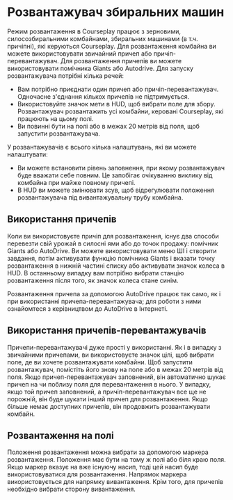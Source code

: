 # Розвантажувач збиральних машин


Режим розвантаження в Courseplay працює з зерновими, силосозбиральними комбайнами, збиральних машинами (в т.ч. причіпні), які керуються Courseplay.
Для розвантаження комбайна ви можете використовувати звичайний причеп або причіп-перевантажувач.
Для розвантаження причепів ви можете використовувати помічника Giants або Autodrive.
Для запуску розвантажувача потрібні кілька речей:
- Вам потрібно приєднати один причеп або причіп-перевантажувач. Одночасне з'єднання кількох причепів не підтримується.
- Використовуйте значок мети в HUD, щоб вибрати поле для збору. Розвантажувач розвантажить усі комбайни, керовані Courseplay, які працюють на цьому полі.
- Ви повинні бути на полі або в межах 20 метрів від поля, щоб запустити розвантажувача.

У розвантажувачів є всього кілька налаштувань, які ви можете налаштувати:
- Ви можете встановити рівень заповнення, при якому розвантажувач буде вважати себе повним.
Це запобігає очікуванню виклику від комбайна при майже повному причепі.
- В HUD ви можете змінювати зсув, щоб відрегулювати положення розвантажувача під вивантажувальну трубу комбайна.


## Використання причепів


Коли ви використовуєте причіп для розвантаження, існує два способи перевезти свій урожай в силосні ями або до точок продажу: помічник Giants або AutoDrive.
Ви можете використовувати меню ШІ і створити завдання, потім активувати функцію помічника Giants і вказати точку розвантаження в нижній частині списку або активувати значок колеса в HUD.
В останньому випадку вам потрібно вибрати станцію розвантаження після того, як значок колеса стане синім.

Розвантаження причепа за допомогою AutoDrive працює так само, як і при використанні причепа-перевантажувача; для роботи з ними ознайомтеся з керівництвом до AutoDrive в Інтернеті.


## Використання причепів-перевантажувачів


Причепи-перевантажувачі дуже прості у використанні.
Як і в випадку з звичайними причепами, ви використовуєте значок цілі, щоб вибрати поле, де ви хочете розвантажувати комбайни.
Щоб запустити розвантажувач, помістіть його знову на поле або в межах 20 метрів від поля.
Якщо причеп-перевантажувач заповнений, він автоматично шукає причеп на чи поблизу поля для перевантаження в нього.
У випадку, якщо той причеп заповнений, а причіп-перевантажувач все ще не порожній, він буде шукати інший причеп для розвантаження.
Якщо більше немає доступних причепів, він продовжить розвантажувати комбайн.


## Розвантаження на полі


Положення розвантаження можна вибрати за допомогою маркера розвантаження.
Положення має бути на тому ж полі або біля краю поля.
Якщо маркер вказує на вже існуючу насип, тоді цей насип буде використовуватися 
для розвантаження.
Напрямок маркера використовується для напрямку вивантаження.
Крім того, для причепів необхідно вибрати сторону вивантаження.


